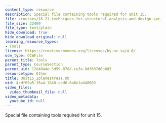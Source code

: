 ```yaml
---
content_type: resource
description: Special file containing tools required for unit 15.
file: /courses/16-21-techniques-for-structural-analysis-and-design-spring-2005/4cdf69a5f6a41848ced66a6e1ad48989_Unit15_2planestress.nb
file_size: 22409
file_type: text/plain
hide_download: true
hide_download_original: null
learning_resource_types:
- Tools
license: https://creativecommons.org/licenses/by-nc-sa/4.0/
ocw_type: OCWFile
parent_title: Tools
parent_type: CourseSection
parent_uid: 12d4044e-3d59-878d-ce3a-8df607d0b8d3
resourcetype: Other
title: Unit15_2planestress.nb
uid: 4cdf69a5-f6a4-1848-ced6-6a6e1ad48989
video_files:
  video_thumbnail_file: null
video_metadata:
  youtube_id: null
---
```

Special file containing tools required for unit 15.
